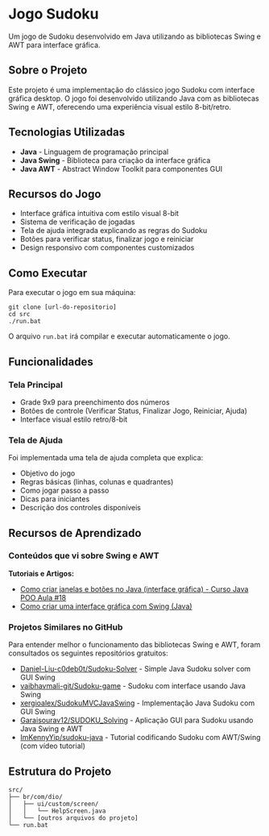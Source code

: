 
<h1>Jogo Sudoku</h1>
<p>Um jogo de Sudoku desenvolvido em Java utilizando as bibliotecas Swing e AWT para interface gráfica.</p>

<h2>Sobre o Projeto</h2>
<p>Este projeto é uma implementação do clássico jogo Sudoku com interface gráfica desktop. O jogo foi desenvolvido utilizando Java com as bibliotecas Swing e AWT, oferecendo uma experiência visual estilo 8-bit/retro.</p>

<h2>Tecnologias Utilizadas</h2>
<ul>
    <li><strong>Java</strong> - Linguagem de programação principal</li>
    <li><strong>Java Swing</strong> - Biblioteca para criação da interface gráfica</li>
    <li><strong>Java AWT</strong> - Abstract Window Toolkit para componentes GUI</li>
</ul>

<h2>Recursos do Jogo</h2>
<ul>
    <li>Interface gráfica intuitiva com estilo visual 8-bit</li>
    <li>Sistema de verificação de jogadas</li>
    <li>Tela de ajuda integrada explicando as regras do Sudoku</li>
    <li>Botões para verificar status, finalizar jogo e reiniciar</li>
    <li>Design responsivo com componentes customizados</li>
</ul>

<h2>Como Executar</h2>
<p>Para executar o jogo em sua máquina:</p>
<pre><code>git clone [url-do-repositorio]
cd src
./run.bat
</code></pre>
<p>O arquivo <code>run.bat</code> irá compilar e executar automaticamente o jogo.</p>

<h2>Funcionalidades</h2>
<h3>Tela Principal</h3>
<ul>
    <li>Grade 9x9 para preenchimento dos números</li>
    <li>Botões de controle (Verificar Status, Finalizar Jogo, Reiniciar, Ajuda)</li>
    <li>Interface visual estilo retro/8-bit</li>
</ul>

<h3>Tela de Ajuda</h3>
<p>Foi implementada uma tela de ajuda completa que explica:</p>
<ul>
    <li>Objetivo do jogo</li>
    <li>Regras básicas (linhas, colunas e quadrantes)</li>
    <li>Como jogar passo a passo</li>
    <li>Dicas para iniciantes</li>
    <li>Descrição dos controles disponíveis</li>
</ul>

<h2>Recursos de Aprendizado</h2>

<h3>Conteúdos que vi sobre Swing e AWT</h3>
<strong>Tutoriais e Artigos:</strong>
<ul>
    <li><a href="https://www.alura.com.br/artigos/como-criar-uma-interface-grafica-com-swing-no-java](https://www.youtube.com/watch?v=Ghb0owCoaEc" target="_blank" rel="noopener">Como criar janelas e botões no Java (interface gráfica) - Curso Java POO Aula #18
</a></li>
    <li><a href="https://www.alura.com.br/artigos/como-criar-interface-grafica-swing-java" target="_blank" rel="noopener">Como criar uma interface gráfica com Swing (Java)
</a></li>
</ul>

<h3>Projetos Similares no GitHub</h3>
<p>Para entender melhor o funcionamento das bibliotecas Swing e AWT, foram consultados os seguintes repositórios gratuitos:</p>

<ul>
    <li><a href="https://github.com/Daniel-Liu-c0deb0t/Sudoku-Solver" target="_blank" rel="noopener">Daniel-Liu-c0deb0t/Sudoku-Solver</a> - Simple Java Sudoku solver com GUI Swing</li>
    <li><a href="https://github.com/vaibhavmali-git/Sudoku-game" target="_blank" rel="noopener">vaibhavmali-git/Sudoku-game</a> - Sudoku com interface usando Java Swing</li>
    <li><a href="https://github.com/xergioalex/SudokuMVCJavaSwing" target="_blank" rel="noopener">xergioalex/SudokuMVCJavaSwing</a> - Implementação Java Sudoku com GUI Swing</li>
    <li><a href="https://github.com/Garaisourav12/SUDOKU_Solving" target="_blank" rel="noopener">Garaisourav12/SUDOKU_Solving</a> - Aplicação GUI para Sudoku usando Java Swing e AWT</li>
    <li><a href="https://github.com/ImKennyYip/sudoku-java" target="_blank" rel="noopener">ImKennyYip/sudoku-java</a> - Tutorial codificando Sudoku com AWT/Swing (com vídeo tutorial)</li>
</ul>

<h2>Estrutura do Projeto</h2>
<pre><code>src/
├── br/com/dio/
│   ├── ui/custom/screen/
│   │   └── HelpScreen.java
│   └── [outros arquivos do projeto]
└── run.bat
</code></pre>


</body>
</html>

